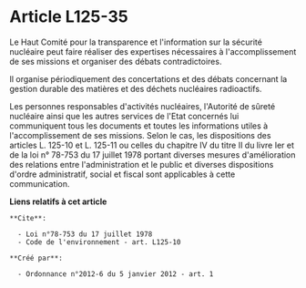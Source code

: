 # Article L125-35

Le Haut Comité pour la transparence et l'information sur la sécurité nucléaire peut faire réaliser des expertises nécessaires
à l'accomplissement de ses missions et organiser des débats contradictoires. 

Il organise périodiquement des concertations et des débats concernant la gestion durable des matières et des déchets
nucléaires radioactifs. 

Les personnes responsables d'activités nucléaires, l'Autorité de sûreté nucléaire ainsi que les autres services de l'Etat
concernés lui communiquent tous les documents et toutes les informations utiles à l'accomplissement de ses missions. Selon le
cas, les dispositions des articles L. 125-10 et L. 125-11 ou celles du chapitre IV du titre II du livre Ier et de la loi n°
78-753 du 17 juillet 1978 portant diverses mesures d'amélioration des relations entre l'administration et le public et
diverses dispositions d'ordre administratif, social et fiscal sont applicables à cette communication.

**Liens relatifs à cet article**

	**Cite**:

	  - Loi n°78-753 du 17 juillet 1978
	  - Code de l'environnement - art. L125-10

	**Créé par**:

	  - Ordonnance n°2012-6 du 5 janvier 2012 - art. 1
